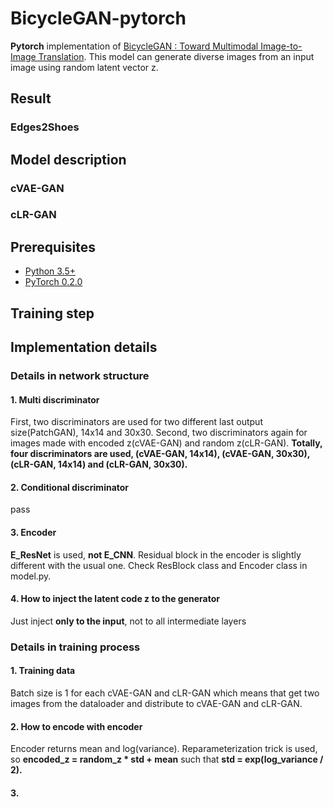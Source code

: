 # BicycleGAN-pytorch
__Pytorch__ implementation of [BicycleGAN : Toward Multimodal Image-to-Image Translation](https://arxiv.org/abs/1711.11586). This model can generate diverse images from an input image using random latent vector z.
## Result
### Edges2Shoes

## Model description
### cVAE-GAN

### cLR-GAN

## Prerequisites
* [Python 3.5+](https://www.continuum.io/downloads)
* [PyTorch 0.2.0](http://pytorch.org/)

## Training step

## Implementation details
### Details in network structure
#### 1. Multi discriminator
First, two discriminators are used for two different last output size(PatchGAN), 14x14 and 30x30. Second, two discriminators again for images made with encoded z(cVAE-GAN) and random z(cLR-GAN). __Totally, four discriminators are used, (cVAE-GAN, 14x14), (cVAE-GAN, 30x30), (cLR-GAN, 14x14) and (cLR-GAN, 30x30).__

#### 2. Conditional discriminator
pass

#### 3. Encoder
__E_ResNet__ is used, __not E_CNN__. Residual block in the encoder is slightly different with the usual one. Check ResBlock class and Encoder class in model.py.

#### 4. How to inject the latent code z to the generator
Just inject __only to the input__, not to all intermediate layers

### Details in training process
#### 1. Training data
Batch size is 1 for each cVAE-GAN and cLR-GAN which means that get two images from the dataloader and distribute to cVAE-GAN and cLR-GAN.

#### 2. How to encode with encoder
Encoder returns mean and log(variance). Reparameterization trick is used, so __encoded_z = random_z * std + mean__ such that __std = exp(log_variance / 2).__

#### 3. 
